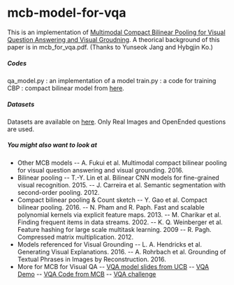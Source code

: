 # mcb-model-for-vqa


This is an implementation of [Multimodal Compact Bilinear Pooling for Visual Question Answering and Visual Groudning](https://arxiv.org/abs/1606.01847).
A theorical background of this paper is in mcb_for_vqa.pdf. (Thanks to Yunseok Jang and Hybgjin Ko.)

##### Codes

qa_model.py : an implementation of a model
train.py : a code for training
CBP : compact bilinear model from [here](https://github.com/therne/compact-bilinear-pooling-tf).


##### Datasets

Datasets are available on [here](http://visualqa.org/download.html). Only Real Images and OpenEnded questions are used.


##### You might also want to look at

- Other MCB models
-- A. Fukui et al. Multimodal compact bilinear pooling for visual question answering and visual               grounding. 2016.
- Bilinear pooling
-- T.-Y. Lin et al. Bilinear CNN models for fine-grained visual recognition. 2015.
-- J. Carreira et al. Semantic segmentation with second-order pooling. 2012.
- Compact bilinear pooling & Count sketch
-- Y. Gao et al. Compact bilinear pooling. 2016.
-- N. Pham and R. Paph. Fast and scalable polynomial kernels via explicit feature maps. 2013.
-- M. Charikar et al. Finding frequent items in data streams. 2002.
-- K. Q. Weinberger et al. Feature hashing for large scale multitask learning. 2009
-- R. Pagh. Compressed matrix multiplication. 2012.
- Models referenced for Visual Grounding
-- L. A. Hendricks et al. Generating Visual Explanations. 2016.
-- A. Rohrbach et al. Grounding of Textual Phrases in Images by Reconstruction. 2016.
- More for MCB for Visual QA
-- [VQA model slides from UCB](http://visualqa.org/static/slides/vqa_final.pdf)
-- [VQA Demo](demo.berkeleyvision.org)
-- [VQA Code from MCB](https://github.com/akirafukui/vqa-mcb)
-- [VQA challenge](http://visualqa.org/challenge.html)

